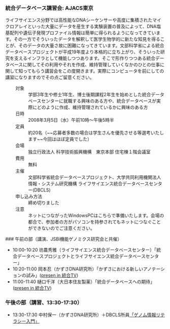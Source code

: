 ###  統合データベース講習会: AJACS東京  

ライフサイエンス分野では高性能なDNAシーケンサーや高度に集積されたマイクロアレイといった大量にデータを産生する実験装置の普及によって、DNA塩基配列や遺伝子発現プロファイル情報は簡単に得られるようになってきています。その一方でそういったデータを解釈して医学生物学的に新たな知見を得ることが、そのデータの大量さ故に困難になってきています。文部科学省による統合データベースプロジェクトが平成19年度より本格的に立ち上がり、そういった研究を支えるインフラとして機能しつつあります。そこで形作りつつある統合データベースに関してその利用やそれを作成、維持管理していくなかのひとの仕事に関して知ってもらう講習会をこの度開きます。実際にコンピュータを前にしての講習になりますのでその点ご留意ください。

<dl class="list1" style="padding-left:16px;margin-left:16px">
    <dt>対象</dt>
    <dd>学部3年生や修士1年生、博士後期課程2年生を始めとした統合データベースセンターに就職する興味のある方や、統合データベースが実際にどのように作成、維持管理されているかに興味のある方</dd>
    <dt>日時</dt>
    <dd>2008年3月5日（水）午前10時～午後5時半</dd>
    <dt>定員</dt>
    <dd>約20名（~~応募者多数の場合は学生さんを優先させる等選考いたします~~今回はほぼ定員でした）</dd>
    <dt>会場</dt>
    <dd>独立行政法人 科学技術振興機構　東京本部 住宅棟１階会議室 </dd>
    <dt>費用</dt>
    <dd>無料</dd>
    <dt>主催</dt>
    <dd>文部科学省統合データベースプロジェクト、大学共同利用機関法人 情報・システム研究機構 ライフサイエンス統合データベースセンター(DBCLS)</dd>
    <dt>申し込み方法</dt>
    <dd>締め切りました</dd>
    <dt>注意</dt>
    <dd>ネットにつながったWindowsPCはこちらで準備いたします。会場の都合で、参加者の方がパソコンを持参されてもネットにつなぐことができないのでご注意ください。</dd>
</dl>
### 午前の部（講演、JSBi機能ゲノミクス研究会と共催）  

* 10:00-10:20 坊農秀雅（ライフサイエンス統合データベースセンター）「統合データベースプロジェクトとライフサイエンス統合データベースセンター」
* 10:20-11:00 岡本忍（かずさDNA研究所）「かずさにおける新しいアノテーションの試み」([presen in 統合TV](http://togotv.dbcls.jp/20080324.html))
* 11:00-11:40 樋口千洋（大日本住友製薬）「統合データベースへの期待」([presen in 統合TV](http://togotv.dbcls.jp/20080322.html))

### 午後の部（講習、13:30-17:30）  

* 13:30-17:30 中村保一（かずさDNA研究所）＋DBCLS所員[「ゲノム情報リテラシー入門」](http://MotDB.DBCLS.jp/?AJACS1%2F%B9%D6%BD%AC%C6%E2%CD%C6 "AJACS1/講習内容 (3770d)")
